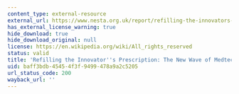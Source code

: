 ```yaml
---
content_type: external-resource
external_url: https://www.nesta.org.uk/report/refilling-the-innovators-prescription-the-new-wave-of-medtech/
has_external_license_warning: true
hide_download: true
hide_download_original: null
license: https://en.wikipedia.org/wiki/All_rights_reserved
status: valid
title: 'Refilling the Innovator''s Prescription: The New Wave of Medtech'
uid: baff3bdb-4545-4f3f-9499-478a9a2c5205
url_status_code: 200
wayback_url: ''
---
```

